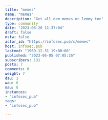 ```yaml
---
title: "memes" 
name: "memes"
description: "Get all dem memes on lemmy too"
type: community
date: "2023-06-20 11:37:04"
draft: false
nsfw: false
actor_id: "https://infosec.pub/c/memes"
host: infosec.pub
lastmod: "1969-12-31 19:00:00"
published: "2023-06-05 07:05:26"
subscribers: 131
posts: 7
comments: 6
weight: 7
dau: 1
wau: 6
mau: 8
instances:
- "infosec_pub"
tags: 
- "infosec_pub"

---
```

